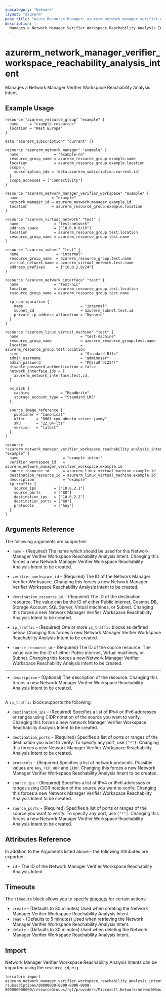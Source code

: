 ```yaml
---
subcategory: "Network"
layout: "azurerm"
page_title: "Azure Resource Manager: azurerm_network_manager_verifier_workspace_reachability_analysis_intent"
description: |-
  Manages a Network Manager Verifier Workspace Reachability Analysis Intent.
---
```


# azurerm_network_manager_verifier_workspace_reachability_analysis_intent

Manages a Network Manager Verifier Workspace Reachability Analysis Intent.

## Example Usage

```hcl
resource "azurerm_resource_group" "example" {
  name     = "example-resources"
  location = "West Europe"
}

data "azurerm_subscription" "current" {}

resource "azurerm_network_manager" "example" {
  name                = "example-nm"
  resource_group_name = azurerm_resource_group.example.name
  location            = azurerm_resource_group.example.location
  scope {
    subscription_ids = [data.azurerm_subscription.current.id]
  }
  scope_accesses = ["Connectivity"]
}

resource "azurerm_network_manager_verifier_workspace" "example" {
  name               = "example"
  network_manager_id = azurerm_network_manager.example.id
  location           = azurerm_resource_group.example.location
}

resource "azurerm_virtual_network" "test" {
  name                = "test-network"
  address_space       = ["10.0.0.0/16"]
  location            = azurerm_resource_group.test.location
  resource_group_name = azurerm_resource_group.test.name
}

resource "azurerm_subnet" "test" {
  name                 = "internal"
  resource_group_name  = azurerm_resource_group.test.name
  virtual_network_name = azurerm_virtual_network.test.name
  address_prefixes     = ["10.0.2.0/24"]
}

resource "azurerm_network_interface" "test" {
  name                = "test-nic"
  location            = azurerm_resource_group.test.location
  resource_group_name = azurerm_resource_group.test.name

  ip_configuration {
    name                          = "internal"
    subnet_id                     = azurerm_subnet.test.id
    private_ip_address_allocation = "Dynamic"
  }
}

resource "azurerm_linux_virtual_machine" "test" {
  name                            = "test-machine"
  resource_group_name             = azurerm_resource_group.test.name
  location                        = azurerm_resource_group.test.location
  size                            = "Standard_B1ls"
  admin_username                  = "adminuser"
  admin_password                  = "P@ssw0rd1234!"
  disable_password_authentication = false
  network_interface_ids = [
    azurerm_network_interface.test.id,
  ]

  os_disk {
    caching              = "ReadWrite"
    storage_account_type = "Standard_LRS"
  }

  source_image_reference {
    publisher = "Canonical"
    offer     = "0001-com-ubuntu-server-jammy"
    sku       = "22_04-lts"
    version   = "latest"
  }
}

resource "azurerm_network_manager_verifier_workspace_reachability_analysis_intent" "example" {
  name                    = "example-intent"
  verifier_workspace_id   = azurerm_network_manager_verifier_workspace.example.id
  source_resource_id      = azurerm_linux_virtual_machine.example.id
  destination_resource_id = azurerm_linux_virtual_machine.example.id
  description             = "example"
  ip_traffic {
    source_ips        = ["10.0.2.1"]
    source_ports      = ["80"]
    destination_ips   = ["10.0.2.2"]
    destination_ports = ["60"]
    protocols         = ["Any"]
  }
}
```

## Arguments Reference

The following arguments are supported:

* `name` - (Required) The name which should be used for this Network Manager Verifier Workspace Reachability Analysis Intent. Changing this forces a new Network Manager Verifier Workspace Reachability Analysis Intent to be created.

* `verifier_workspace_id` - (Required) The ID of the Network Manager Verifier Workspace. Changing this forces a new Network Manager Verifier Workspace Reachability Analysis Intent to be created.

* `destination_resource_id` - (Required) The ID of the destination resource. The value can be the ID of either Public internet, Cosmos DB, Storage Account, SQL Server, Virtual machines, or Subnet. Changing this forces a new Network Manager Verifier Workspace Reachability Analysis Intent to be created.

* `ip_traffic` - (Required) One or more `ip_traffic` blocks as defined below. Changing this forces a new Network Manager Verifier Workspace Reachability Analysis Intent to be created.

* `source_resource_id` - (Required) The ID of the source resource. The value can be the ID of either Public internet, Virtual machines, or Subnet. Changing this forces a new Network Manager Verifier Workspace Reachability Analysis Intent to be created.

---

* `description` - (Optional) The description of the resource. Changing this forces a new Network Manager Verifier Workspace Reachability Analysis Intent to be created.

---

A `ip_traffic` block supports the following:

* `destination_ips` - (Required) Specifies a list of IPv4 or IPv6 addresses or ranges using CIDR notation of the source you want to verify. Changing this forces a new Network Manager Verifier Workspace Reachability Analysis Intent to be created.

* `destination_ports` - (Required) Specifies a list of ports or ranges of the destination you want to verify. To specify any port, use `["*"]`. Changing this forces a new Network Manager Verifier Workspace Reachability Analysis Intent to be created.

* `protocols` - (Required) Specifies a list of network protocols. Possible values are `Any`, `TCP`, `UDP` and `ICMP`. Changing this forces a new Network Manager Verifier Workspace Reachability Analysis Intent to be created.

* `source_ips` - (Required) Specifies a list of IPv4 or IPv6 addresses or ranges using CIDR notation of the source you want to verify. Changing this forces a new Network Manager Verifier Workspace Reachability Analysis Intent to be created.

* `source_ports` - (Required) Specifies a list of ports or ranges of the source you want to verify. To specify any port, use `["*"]`. Changing this forces a new Network Manager Verifier Workspace Reachability Analysis Intent to be created.

## Attributes Reference

In addition to the Arguments listed above - the following Attributes are exported:

* `id` - The ID of the Network Manager Verifier Workspace Reachability Analysis Intent.

## Timeouts

The `timeouts` block allows you to specify [timeouts](https://www.terraform.io/language/resources/syntax#operation-timeouts) for certain actions:

* `create` - (Defaults to 30 minutes) Used when creating the Network Manager Verifier Workspace Reachability Analysis Intent.
* `read` - (Defaults to 5 minutes) Used when retrieving the Network Manager Verifier Workspace Reachability Analysis Intent.
* `delete` - (Defaults to 30 minutes) Used when deleting the Network Manager Verifier Workspace Reachability Analysis Intent.

## Import

Network Manager Verifier Workspace Reachability Analysis Intents can be imported using the `resource id`, e.g.

```shell
terraform import azurerm_network_manager_verifier_workspace_reachability_analysis_intent.example /subscriptions/00000000-0000-0000-0000-000000000000/resourceGroups/rg1/providers/Microsoft.Network/networkManagers/manager1/verifierWorkspaces/workspace1/reachabilityAnalysisIntents/intent1
```

